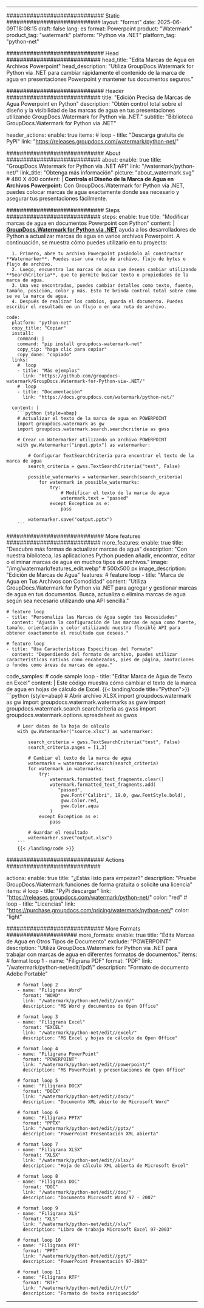 
---
############################# Static ############################
layout: "format"
date:  2025-06-09T18:08:15
draft: false
lang: es
format: Powerpoint
product: "Watermark"
product_tag: "watermark"
platform: "Python via .NET"
platform_tag: "python-net"

############################# Head ############################
head_title: "Edita Marcas de Agua en Archivos Powerpoint"
head_description: "Utiliza GroupDocs.Watermark for Python via .NET para cambiar rápidamente el contenido de la marca de agua en presentaciones Powerpoint y mantener tus documentos seguros."

############################# Header ############################
title: "Edición Precisa de Marcas de Agua Powerpoint en Python" 
description: "Obtén control total sobre el diseño y la visibilidad de las marcas de agua en tus presentaciones utilizando GroupDocs.Watermark for Python via .NET."
subtitle: "Biblioteca GroupDocs.Watermark for Python via .NET" 

header_actions:
  enable: true
  items:
    #  loop
    - title: "Descarga gratuita de PyPi"
      link: "https://releases.groupdocs.com/watermark/python-net/"
      
############################# About ############################
about:
    enable: true
    title: "GroupDocs.Watermark for Python via .NET API"
    link: "/watermark/python-net/"
    link_title: "Obtenga más información"
    picture: "about_watermark.svg" # 480 X 400
    content: |
       **Controla el Diseño de la Marca de Agua en Archivos Powerpoint:** Con GroupDocs.Watermark for Python via .NET, puedes colocar marcas de agua exactamente donde sea necesario y asegurar tus presentaciones fácilmente.

############################# Steps ############################
steps:
    enable: true
    title: "Modificar marcas de agua en documentos Powerpoint con Python"
    content: |
      **[GroupDocs.Watermark for Python via .NET](https://products.groupdocs.com/watermark/python-net/)** ayuda a los desarrolladores de Python a actualizar marcas de agua en varios archivos Powerpoint. A continuación, se muestra cómo puedes utilizarlo en tu proyecto:
      
      1. Primero, abre tu archivo Powerpoint pasándolo al constructor **Watermarker**. Puedes usar una ruta de archivo, flujo de bytes o flujo de archivo.
      2. Luego, encuentra las marcas de agua que deseas cambiar utilizando **SearchCriteria**, que te permite buscar texto o propiedades de la marca de agua.
      3. Una vez encontradas, puedes cambiar detalles como texto, fuente, tamaño, posición, color y más. Esto te brinda control total sobre cómo se ve la marca de agua.
      4. Después de realizar los cambios, guarda el documento. Puedes escribir el resultado en un flujo o en una ruta de archivo.
   
    code:
      platform: "python-net"
      copy_title: "Copiar"
      install:
        command: |
        command: "pip install groupdocs-watermark-net"
        copy_tip: "haga clic para copiar"
        copy_done: "copiado"
      links:
        #  loop
        - title: "Más ejemplos"
          link: "https://github.com/groupdocs-watermark/GroupDocs.Watermark-for-Python-via-.NET/"
        #  loop
        - title: "Documentación"
          link: "https://docs.groupdocs.com/watermark/python-net/"
          
      content: |
        ```python {style=abap}
        # Actualizar el texto de la marca de agua en POWERPOINT
        import groupdocs.watermark as gw
        import groupdocs.watermark.search.searchcriteria as gwss

        # Crear un Watermarker utilizando un archivo POWERPOINT
        with gw.Watermarker("input.pptx") as watermarker:

            # Configurar TextSearchCriteria para encontrar el texto de la marca de agua
            search_criteria = gwss.TextSearchCriteria("test", False)

            possible_watermarks = watermarker.search(search_criteria)
                for watermark in possible_watermarks:
                    try:
                        # Modificar el texto de la marca de agua
                        watermark.text = "passed"
                    except Exception as e:
                        pass
            
            watermarker.save("output.pptx")
        ```            

############################# More features ############################
more_features:
  enable: true
  title: "Descubre más formas de actualizar marcas de agua"
  description: "Con nuestra biblioteca, las aplicaciones Python pueden añadir, encontrar, editar o eliminar marcas de agua en muchos tipos de archivos."
  image: "/img/watermark/features_edit.webp" # 500x500 px
  image_description: "Edición de Marcas de Agua"
  features:
    # feature loop
    - title: "Marca de Agua en Tus Archivos con Comodidad"
      content: "Utiliza GroupDocs.Watermark for Python via .NET para agregar y gestionar marcas de agua en tus documentos. Busca, actualiza o elimina marcas de agua según sea necesario utilizando una API sencilla."

    # feature loop
    - title: "Personaliza las Marcas de Agua según tus Necesidades"
      content: "Ajusta la configuración de las marcas de agua como fuente, tamaño, orientación y color utilizando nuestra flexible API para obtener exactamente el resultado que deseas."

    # feature loop
    - title: "Usa Características Específicas del Formato"
      content: "Dependiendo del formato de archivo, puedes utilizar características nativas como encabezados, pies de página, anotaciones o fondos como áreas de marcas de agua."
      
  code_samples:
    # code sample loop
    - title: "Editar Marca de Agua de Texto en Excel"
      content: |
        Este código muestra cómo cambiar el texto de la marca de agua en hojas de cálculo de Excel.
        {{< landing/code title="Python">}}
        ```python {style=abap}
        # Abrir archivo XLSX
        import groupdocs.watermark as gw
        import groupdocs.watermark.watermarks as gww
        import groupdocs.watermark.search.searchcriteria as gwss
        import groupdocs.watermark.options.spreadsheet as gwos

        # Leer datos de la hoja de cálculo
        with gw.Watermarker("source.xlsx") as watermarker:

            search_criteria = gwss.TextSearchCriteria("test", False)
            search_criteria.pages = [1,3]

            # Cambiar el texto de la marca de agua
            watermarks = watermarker.search(search_criteria)
            for watermark in watermarks:
                try:
                    watermark.formatted_text_fragments.clear()
                    watermark.formatted_text_fragments.add(
                       "passed", 
                        gww.Font("Calibri", 19.0, gww.FontStyle.bold), 
                        gww.Color.red, 
                        gww.Color.aqua
                    )
                except Exception as e:
                    pass
        
            # Guardar el resultado
            watermarker.save("output.xlsx")
        ```
        {{< /landing/code >}}


############################# Actions ############################

actions:
  enable: true
  title: "¿Estás listo para empezar?"
  description: "Pruebe GroupDocs.Watermark funciones de forma gratuita o solicite una licencia"
  items:
    #  loop
    - title: "PyPi descargar"
      link: "https://releases.groupdocs.com/watermark/python-net/"
      color: "red"
        #  loop
    - title: "Licencias"
      link: "https://purchase.groupdocs.com/pricing/watermark/python-net/"
      color: "light"


############################# More Formats #####################
more_formats:
    enable: true
    title: "Edita Marcas de Agua en Otros Tipos de Documento"
    exclude: "POWERPOINT"
    description: "Utiliza GroupDocs.Watermark for Python via .NET para trabajar con marcas de agua en diferentes formatos de documentos."
    items: 
        # format loop 1
        - name: "Filigrana PDF"
          format: "PDF"
          link: "/watermark/python-net/edit//pdf/"
          description: "Formato de documento Adobe Portable"

        # format loop 2
        - name: "Filigrana Word"
          format: "WORD"
          link: "/watermark/python-net/edit//word/"
          description: "MS Word y documentos de Open Office"
          
        # format loop 3
        - name: "Filigrana Excel"
          format: "EXCEL"
          link: "/watermark/python-net/edit//excel/"
          description: "MS Excel y hojas de cálculo de Open Office"

        # format loop 4
        - name: "Filigrana PowerPoint"
          format: "POWERPOINT"
          link: "/watermark/python-net/edit//powerpoint/"
          description: "MS PowerPoint y presentaciones de Open Office"

        # format loop 5
        - name: "Filigrana DOCX"
          format: "DOCX"
          link: "/watermark/python-net/edit//docx/"
          description: "Documento XML abierto de Microsoft Word"
          
        # format loop 6
        - name: "Filigrana PPTX"
          format: "PPTX"
          link: "/watermark/python-net/edit//pptx/"
          description: "PowerPoint Presentación XML abierta"
          
        # format loop 7
        - name: "Filigrana XLSX"
          format: "XLSX"
          link: "/watermark/python-net/edit//xlsx/"
          description: "Hoja de cálculo XML abierta de Microsoft Excel"

        # format loop 8
        - name: "Filigrana DOC"
          format: "DOC"
          link: "/watermark/python-net/edit//doc/"
          description: "Documento Microsoft Word 97 - 2007"

        # format loop 9
        - name: "Filigrana XLS"
          format: "XLS"
          link: "/watermark/python-net/edit//xls/"
          description: "Libro de trabajo Microsoft Excel 97-2003"

        # format loop 10
        - name: "Filigrana PPT"
          format: "PPT"
          link: "/watermark/python-net/edit//ppt/"
          description: "PowerPoint Presentación 97-2003"

        # format loop 11
        - name: "Filigrana RTF"
          format: "RTF"
          link: "/watermark/python-net/edit//rtf/"
          description: "Formato de texto enriquecido"

---